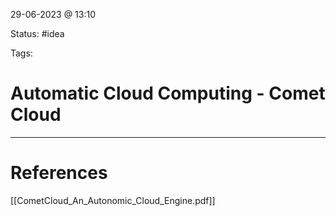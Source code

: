 29-06-2023 @ 13:10

Status: #idea

Tags: 

# Automatic Cloud Computing - Comet Cloud



---
# References
[[CometCloud_An_Autonomic_Cloud_Engine.pdf]]
